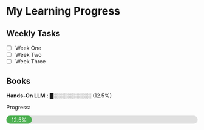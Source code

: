 # My Learning Progress

## Weekly Tasks

- [ ] Week One
- [ ] Week Two
- [ ] Week Three

## Books

**Hands-On LLM**  : █░░░░░░░░░░ (12.5%)

<p>Progress:</p>
<div style="background: #e0e0e0; border-radius: 10px; width: 100%;">
  <div style="background: #4caf50; width: 12.5%; border-radius: 10px; text-align: center; color: white; padding: 2px;">
    12.5%
  </div>
</div>
